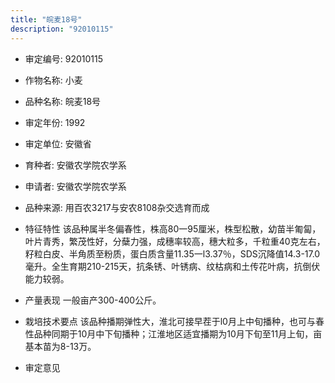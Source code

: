 ```yaml
---
title: "皖麦18号"
description: "92010115"
---
```

* 审定编号:  92010115

*  作物名称:  小麦

*  品种名称:  皖麦18号

*  审定年份:  1992

*  审定单位:  安徽省

* 育种者:  安徽农学院农学系

*  申请者:  安徽农学院农学系

*  品种来源:  用百农3217与安农8108杂交选育而成

*  特征特性
该品种属半冬偏春性，株高80一95厘米，株型松散，幼苗半匍匐，叶片青秀，繁茂性好，分蘖力强，成穗率较高，穗大粒多，千粒重40克左右，籽粒白皮、半角质至粉质，蛋白质含量11.35一l3.37％，SDS沉降值14.3-17.0毫升。全生育期210-215天，抗条锈、叶锈病、纹枯病和土传花叶病，抗倒伏能力较弱。

*  产量表现
一般亩产300-400公斤。

*  栽培技术要点
该品种播期弹性大，淮北可接早茬于l0月上中旬播种，也可与春性品种同期于10月中下旬播种；江淮地区适宜播期为10月下旬至11月上旬，亩基本苗为8-13万。

*  审定意见

